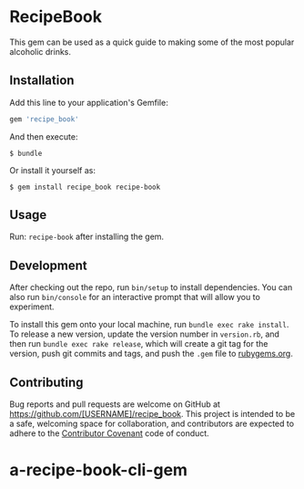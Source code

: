 # RecipeBook

This gem can be used as a quick guide to making some of the most popular alcoholic drinks.

## Installation

Add this line to your application's Gemfile:

```ruby
gem 'recipe_book'
```

And then execute:

    $ bundle

Or install it yourself as:

    $ gem install recipe_book recipe-book

## Usage

Run: `recipe-book` after installing the gem.

## Development

After checking out the repo, run `bin/setup` to install dependencies. You can also run `bin/console` for an interactive prompt that will allow you to experiment.

To install this gem onto your local machine, run `bundle exec rake install`. To release a new version, update the version number in `version.rb`, and then run `bundle exec rake release`, which will create a git tag for the version, push git commits and tags, and push the `.gem` file to [rubygems.org](https://rubygems.org).

## Contributing

Bug reports and pull requests are welcome on GitHub at https://github.com/[USERNAME]/recipe_book. This project is intended to be a safe, welcoming space for collaboration, and contributors are expected to adhere to the [Contributor Covenant](http://contributor-covenant.org) code of conduct.

# a-recipe-book-cli-gem
